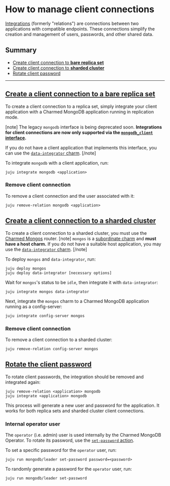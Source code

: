 # How to manage client connections
[Integrations](https://juju.is/docs/juju/relation) (formerly "relations") are connections between two applications with compatible endpoints. These connections simplify the creation and management of users, passwords, and other shared data.

## Summary
* [Create client connection to **bare replica set**](#heading--replica-set)
* [Create client connection to **sharded cluster**](#heading--sharded-cluster)
* [Rotate client password](#heading--rotate-password)
---
<a href="#heading--replica-set"><h2 id="heading--replica-set">Create a client connection to a **bare replica set**</h2></a>

To create a client connection to a replica set, simply integrate your client application with a Charmed MongoDB application running in replication mode. 

[note]
The legacy `mongodb` interface is being deprecated soon. **Integrations for client connections are now only supported via the [`mongodb_client` interface](https://charmhub.io/mongodb/integrations#database).**

If you do not have a client application that implements this interface, you can use the [`data-integrator` charm](https://github.com/canonical/data-integrator).
[/note]

To integrate `mongodb` with a client application, run:
```shell
juju integrate mongodb <application>
```
### Remove client connection
To remove a client connection and the user associated with it:
```shell
juju remove-relation mongodb <application>
```

<a href="#heading--sharded-cluster"><h2 id="heading--sharded-cluster">Create a client connection to a **sharded cluster**</h2></a>

To create a client connection to a sharded cluster, you must use the [Charmed Mongos](https://charmhub.io/mongos) router.
[note]
`mongos` is a [subordinate charm](https://juju.is/docs/sdk/charm-taxonomy#heading--subordinate-charms) and **must have a host charm.**  If you do not have a suitable host application, you may use the [`data-integrator` charm](https://github.com/canonical/data-integrator).
[/note]

To deploy `mongos` and `data-integrator`, run:
```shell
juju deploy mongos
juju deploy data-integrator [necessary options]
```

Wait for `mongos`'s status to be `idle`, then integrate it with `data-integrator`:
```shell
juju integrate mongos data-integrator
```

Next, integrate the `mongos` charm to a Charmed MongoDB application running as a config-server:

```shell
juju integrate config-server mongos
```
### Remove client connection
To remove a client connection to a sharded cluster:

```shell
juju remove-relation config-server mongos
```

<a href="#heading--rotate-password"><h2 id="heading--rotate-password">Rotate the client password</h2></a>

To rotate client passwords, the integration should be removed and integrated again:

```shell
juju remove-relation <application> mongodb
juju integrate <application> mongodb
```
This process will generate a new user and password for the application. It works for both replica sets and sharded cluster client connections.

### Internal operator user

The `operator` (i.e. admin) user is used internally by the Charmed MongoDB Operator. To rotate its password, use the [`set-password` action](https://charmhub.io/mongodb/actions#set-password).

To set a specific password for the `operator` user, run:

```shell
juju run mongodb/leader set-password password=<password>
```
To randomly generate a password for the `operator` user, run:

```shell
juju run mongodb/leader set-password
```